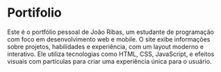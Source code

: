 # Portifolio
Este é o portfólio pessoal de João Ribas, um estudante de programação com foco em desenvolvimento web e mobile. O site exibe informações sobre projetos, habilidades e experiência, com um layout moderno e interativo. Ele utiliza tecnologias como HTML, CSS, JavaScript, e efeitos visuais com partículas para criar uma experiência única para o usuário.
